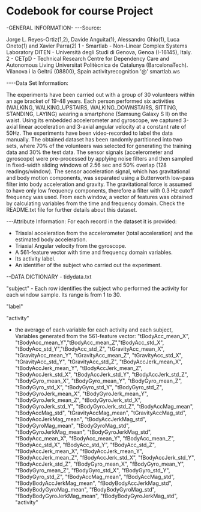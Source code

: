 # Codebook for course Project

-GENERAL INFORMATION-
---Source:

Jorge L. Reyes-Ortiz(1,2), Davide Anguita(1), Alessandro Ghio(1), Luca Oneto(1) and Xavier Parra(2)
1 - Smartlab - Non-Linear Complex Systems Laboratory
DITEN - Università degli Studi di Genova, Genoa (I-16145), Italy. 
2 - CETpD - Technical Research Centre for Dependency Care and Autonomous Living
Universitat Politècnica de Catalunya (BarcelonaTech). Vilanova i la Geltrú (08800), Spain
activityrecognition '@' smartlab.ws

----Data Set Information:

The experiments have been carried out with a group of 30 volunteers within an age bracket of 19-48 years. Each person performed six activities (WALKING, WALKING_UPSTAIRS, WALKING_DOWNSTAIRS, SITTING, STANDING, LAYING) wearing a smartphone (Samsung Galaxy S II) on the waist. Using its embedded accelerometer and gyroscope, we captured 3-axial linear acceleration and 3-axial angular velocity at a constant rate of 50Hz. The experiments have been video-recorded to label the data manually. The obtained dataset has been randomly partitioned into two sets, where 70% of the volunteers was selected for generating the training data and 30% the test data. 
The sensor signals (accelerometer and gyroscope) were pre-processed by applying noise filters and then sampled in fixed-width sliding windows of 2.56 sec and 50% overlap (128 readings/window). The sensor acceleration signal, which has gravitational and body motion components, was separated using a Butterworth low-pass filter into body acceleration and gravity. The gravitational force is assumed to have only low frequency components, therefore a filter with 0.3 Hz cutoff frequency was used. From each window, a vector of features was obtained by calculating variables from the time and frequency domain.
Check the README.txt file for further details about this dataset. 

---Attribute Information:
For each record in the dataset it is provided: 
- Triaxial acceleration from the accelerometer (total acceleration) and the estimated body acceleration. 
- Triaxial Angular velocity from the gyroscope. 
- A 561-feature vector with time and frequency domain variables. 
- Its activity label. 
- An identifier of the subject who carried out the experiment.

--DATA DICTIONARY - tidydata.txt

"subject"
      - Each row identifies the subject who performed the activity for each window sample. Its range is from 1 to 30.



"label"


"activity"




- the average of each variable for each activity and each subject, Variables generated from the 561-feature vector:
                        "tBodyAcc_mean_X",  "tBodyAcc_mean_Y","tBodyAcc_mean_Z","tBodyAcc_std_X", "tBodyAcc_std_Y","tBodyAcc_std_Z", 
                        "tGravityAcc_mean_X", "tGravityAcc_mean_Y", "tGravityAcc_mean_Z", "tGravityAcc_std_X", "tGravityAcc_std_Y", "tGravityAcc_std_Z",
                        "tBodyAccJerk_mean_X", "tBodyAccJerk_mean_Y", "tBodyAccJerk_mean_Z", "tBodyAccJerk_std_X", "tBodyAccJerk_std_Y", "tBodyAccJerk_std_Z",
                        "tBodyGyro_mean_X", "tBodyGyro_mean_Y", "tBodyGyro_mean_Z", "tBodyGyro_std_X", "tBodyGyro_std_Y", "tBodyGyro_std_Z",
                        "tBodyGyroJerk_mean_X", "tBodyGyroJerk_mean_Y", "tBodyGyroJerk_mean_Z", "tBodyGyroJerk_std_X", "tBodyGyroJerk_std_Y", "tBodyGyroJerk_std_Z",
                        "tBodyAccMag_mean", "tBodyAccMag_std",
                        "tGravityAccMag_mean", "tGravityAccMag_std",
                        "tBodyAccJerkMag_mean", "tBodyAccJerkMag_std",
                        "tBodyGyroMag_mean", "tBodyGyroMag_std",
                        "tBodyGyroJerkMag_mean", "tBodyGyroJerkMag_std",
                        "fBodyAcc_mean_X", "fBodyAcc_mean_Y", "fBodyAcc_mean_Z", "fBodyAcc_std_X", "fBodyAcc_std_Y", "fBodyAcc_std_Z",
                        "fBodyAccJerk_mean_X", "fBodyAccJerk_mean_Y", "fBodyAccJerk_mean_Z", "fBodyAccJerk_std_X", "fBodyAccJerk_std_Y", "fBodyAccJerk_std_Z",
                        "fBodyGyro_mean_X", "fBodyGyro_mean_Y", "fBodyGyro_mean_Z", "fBodyGyro_std_X", "fBodyGyro_std_Y", "fBodyGyro_std_Z",
                        "fBodyAccMag_mean", "fBodyAccMag_std",
                        "fBodyBodyAccJerkMag_mean", "fBodyBodyAccJerkMag_std",
                        "fBodyBodyGyroMag_mean", "fBodyBodyGyroMag_std",
                        "fBodyBodyGyroJerkMag_mean", "fBodyBodyGyroJerkMag_std",
                        "activity"
